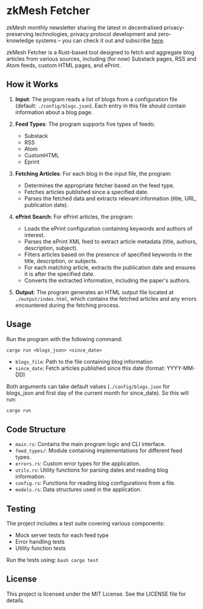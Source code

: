 # zkMesh Fetcher

zkMesh monthly newsletter sharing the latest in decentralised privacy-preserving technologies, privacy protocol development and zero-knowledge systems – you can check it out and subscribe [here](https://zkmesh.substack.com/).

zkMesh Fetcher is a Rust-based tool designed to fetch and aggregate blog articles from various sources, including (for now) Substack pages, RSS and Atom feeds, custom HTML pages, and ePrint.

## How it Works

1. **Input**: The program reads a list of blogs from a configuration file (default: `./config/blogs.json`). Each entry in this file should contain information about a blog page.

2. **Feed Types**: The program supports five types of feeds:
   - Substack
   - RSS
   - Atom
   - CustomHTML
   - Eprint

3. **Fetching Articles**: For each blog in the input file, the program:
   - Determines the appropriate fetcher based on the feed type.
   - Fetches articles published since a specified date.
   - Parses the fetched data and extracts relevant information (title, URL, publication date).

4. **ePrint Search**: For ePrint articles, the program:
   - Loads the ePrint configuration containing keywords and authors of interest.
   - Parses the ePrint XML feed to extract article metadata (title, authors, description, subject).
   - Filters articles based on the presence of specified keywords in the title, description, or subjects.
   - For each matching article, extracts the publication date and ensures it is after the specified date.
   - Converts the extracted information, including the paper's authors.

5. **Output**: The program generates an HTML output file located at `./output/index.html`, which contains the fetched articles and any errors encountered during the fetching process.

## Usage

Run the program with the following command:

```
cargo run <blogs_json> <since_date>
```

- `blogs_file`: Path to the file containing blog information
- `since_date`: Fetch articles published since this date (format: YYYY-MM-DD)

Both arguments can take default values (`./config/blogs.json` for blogs_json and first day of the current month for since_date). So this will run:

```bash
cargo run
```

## Code Structure

- `main.rs`: Contains the main program logic and CLI interface.
- `feed_types/`: Module containing implementations for different feed types.
- `errors.rs`: Custom error types for the application.
- `utils.rs`: Utility functions for parsing dates and reading blog information.
- `config.rs`: Functions for reading blog configurations from a file.
- `models.rs`: Data structures used in the application.

## Testing

The project includes a test suite covering various components:
- Mock server tests for each feed type
- Error handling tests
- Utility function tests

Run the tests using:
`bash
cargo test
`

## License

This project is licensed under the MIT License. See the LICENSE file for details.